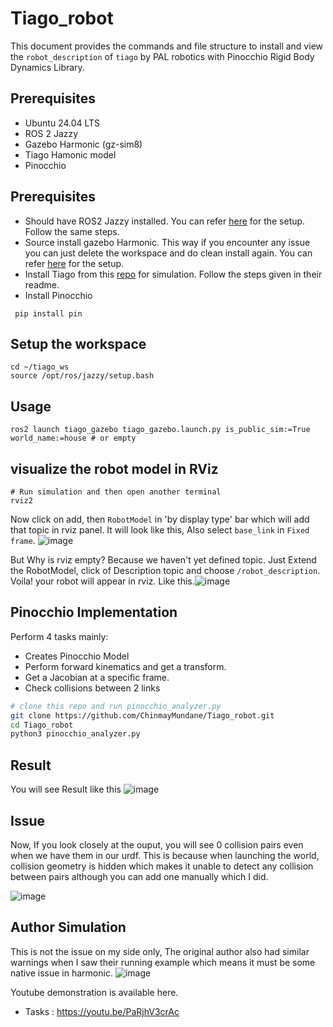 # Tiago_robot

This document provides the commands and file structure to install and view the `robot_description` of `tiago` by PAL robotics with Pinocchio Rigid Body Dynamics Library.

## Prerequisites

- Ubuntu 24.04 LTS
- ROS 2 Jazzy
- Gazebo Harmonic (gz-sim8)
- Tiago Hamonic model
- Pinocchio

## Prerequisites 
- Should have ROS2 Jazzy installed. You can refer [here](https://docs.ros.org/en/jazzy/Installation/Ubuntu-Install-Debs.html) for the setup. Follow the same steps.
- Source install gazebo Harmonic. This way if you encounter any issue you can just delete the workspace and do clean install again. You can refer [here](https://gazebosim.org/docs/harmonic/install_ubuntu_src/) for the setup.
- Install Tiago from this [repo](https://github.com/Tiago-Harmonic/tiago_harmonic) for simulation. Follow the steps given in their readme.
- Install Pinocchio
```
 pip install pin
```


## Setup the workspace
```
cd ~/tiago_ws
source /opt/ros/jazzy/setup.bash
```

## Usage

```
ros2 launch tiago_gazebo tiago_gazebo.launch.py is_public_sim:=True world_name:=house # or empty
```


## visualize the robot model in RViz

```
# Run simulation and then open another terminal
rviz2
```
Now click on add, then `RobotModel` in 'by display type' bar which will add that topic in rviz panel.
It will look like this, Also select `base_link` in `Fixed frame`. ![image](https://github.com/user-attachments/assets/0e822556-a12d-4d06-baf4-d373f396c61f)








But Why is rviz empty? Because we haven't yet defined topic. Just Extend the RobotModel, click of Description topic and choose `/robot_description`.
Voila! your robot will appear in rviz.
Like this.![image](https://github.com/user-attachments/assets/098638a8-b09d-4efa-ba88-50e3ba914259)



## Pinocchio Implementation

Perform 4 tasks mainly:
- Creates Pinocchio Model
- Perform forward kinematics and get a transform.
- Get a Jacobian at a specific frame.
- Check collisions between 2 links

```bash
# clone this repo and run pinocchio_analyzer.py
git clone https://github.com/ChinmayMundane/Tiago_robot.git
cd Tiago_robot
python3 pinocchio_analyzer.py
```
## Result
You will see Result like this
![image](https://github.com/user-attachments/assets/034839f4-2b89-4344-8457-f219b4cfb012)

## Issue

Now, If you look closely at the ouput, you will see 0 collision pairs even when we have them in our urdf. This is because when launching the world, collision geometry is hidden which makes it unable to detect any collision between pairs although you can add one manually which I did.

![image](https://github.com/user-attachments/assets/46137247-1dae-420d-940b-f19ec7cb4f79)


## Author Simulation

This is not the issue on my side only, The original author also had similar warnings when I saw their running example which means it must be some native issue in harmonic.
![image](https://github.com/user-attachments/assets/cd76656b-df1a-4700-ba9d-1897ba90dadc)



Youtube demonstration is available here.
- Tasks : https://youtu.be/PaRjhV3crAc


